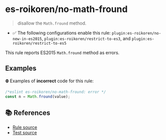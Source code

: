 # es-roikoren/no-math-fround
> disallow the `Math.fround` method.

- ✅ The following configurations enable this rule: `plugin:es-roikoren/no-new-in-es2015`, `plugin:es-roikoren/restrict-to-es3`, and `plugin:es-roikoren/restrict-to-es5`

This rule reports ES2015 `Math.fround` method as errors.

## Examples

⛔ Examples of **incorrect** code for this rule:

```js
/*eslint es-roikoren/no-math-fround: error */
const n = Math.fround(value);
```

## 📚 References

- [Rule source](https://github.com/roikoren755/eslint-plugin-es/blob/v0.0.0-alpha-20211010133854/src/rules/no-math-fround.ts)
- [Test source](https://github.com/roikoren755/eslint-plugin-es/blob/v0.0.0-alpha-20211010133854/tests/src/rules/no-math-fround.ts)
